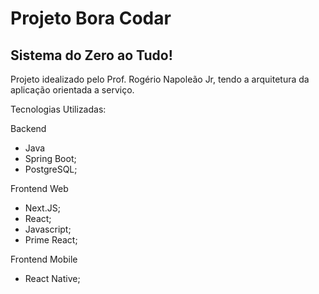 # Projeto Bora Codar
## Sistema do Zero ao Tudo!

Projeto idealizado pelo Prof. Rogério Napoleão Jr, tendo a arquitetura da aplicação orientada a serviço.

Tecnologias Utilizadas:

Backend
- Java
- Spring Boot;
- PostgreSQL;
 
Frontend Web
- Next.JS;
- React;
- Javascript;
- Prime React;

Frontend Mobile
- React Native;
